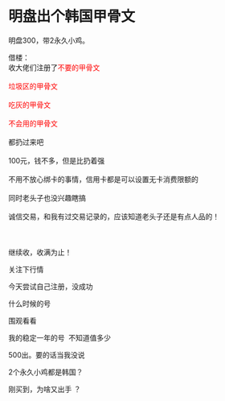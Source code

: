 # 明盘出个韩国甲骨文


明盘300，带2永久小鸡。

借楼：<br />
收大佬们注册了<font color="Red">不要的甲骨文<br />
<br />
垃圾区的甲骨文<br />
<br />
吃灰的甲骨文<br />
<br />
不会用的甲骨文<br />
</font><br />
都扔过来吧<br />
<br />
100元，钱不多，但是比扔着强<br />
<br />
不用不放心绑卡的事情，信用卡都是可以设置无卡消费限额的<br />
<br />
同时老头子也没兴趣瞎搞<br />
<br />
诚信交易，和我有过交易记录的，应该知道老头子还是有点人品的！<br />
<br />
<br />
<br />
继续收，收满为止！

关注下行情

今天尝试自己注册，没成功<img src="static/image/smiley/default/cry.gif" smilieid="4" border="0" alt="" /> 

什么时候的号

围观看看

我的稳定一年的号&nbsp;&nbsp;不知道值多少<img src="static/image/smiley/default/lol.gif" smilieid="12" border="0" alt="" />

500出。要的话当我没说<img src="static/image/smiley/default/smile.gif" smilieid="1" border="0" alt="" /><img id="aimg_Bb00t" onclick="zoom(this, this.src, 0, 0, 0)" class="zoom" src="https://cdn.jsdelivr.net/gh/hishis/forum-master/public/images/patch.gif" onmouseover="img_onmouseoverfunc(this)" onload="thumbImg(this)" border="0" alt="" />

2个永久小鸡都是韩国？

刚买到，为啥又出手 ？
